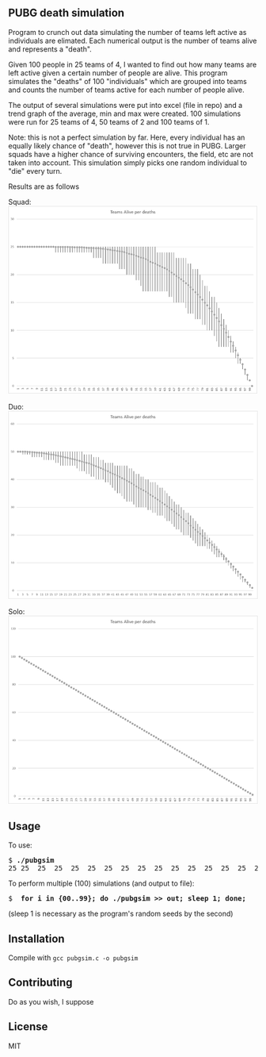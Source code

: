 ## PUBG death simulation

Program to crunch out data simulating the number of teams left active as individuals are elimated. Each numerical output is the number of teams alive and represents a "death".

Given 100 people in 25 teams of 4, I wanted to find out how many teams are left active given a certain number of people are alive. This program simulates the "deaths" of 100 "individuals" which are grouped into teams and counts the number of teams active for each number of people alive.

The output of several simulations were put into excel (file in repo) and a trend graph of the average, min and max were created. 100 simulations were run for 25 teams of 4, 50 teams of 2 and 100 teams of 1.

Note: this is not a perfect simulation by far. Here, every individual has an equally likely chance of "death", however this is not true in PUBG. Larger squads have a higher chance of surviving encounters, the field, etc are not taken into account. This simulation simply picks one random individual to "die" every turn.

Results are as follows

Squad:
![Squad](squad.png)

Duo:
![Duo](duo.png)

Solo:
![Solo](solo.png)

## Usage

To use:
<pre>
$ <b>./pubgsim</b>
25 25  25  25  25  25  25  25  25  25  25  25  25  25  25  25  25  25  25  25  25  25  25  25  25  25  25  25  25  25  25  25  25  25  25  25  25  25  25  25  24  24  24  24  24  24  23  23  23  23  23  23  23  23  22  22  22  22  22  21  20  20  20  20  20  20  20  19  19  18  18  18  18  17  17  17  16  15  15  14  14  13  13  13  12  12  12  11  10  9   9   8   76  5   4   4   3   2   1
</pre>

To perform multiple (100) simulations (and output to file):
<pre>
$ <b> for i in {00..99}; do ./pubgsim >> out; sleep 1; done;</b>
</pre>
(sleep 1 is necessary as the program's random seeds by the second)

## Installation

Compile with `gcc pubgsim.c -o pubgsim`

## Contributing

Do as you wish, I suppose

## License

MIT

